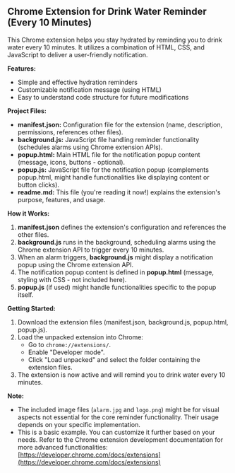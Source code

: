 ## Chrome Extension for Drink Water Reminder (Every 10 Minutes)

This Chrome extension helps you stay hydrated by reminding you to drink water every 10 minutes. It utilizes a combination of HTML, CSS, and JavaScript to deliver a user-friendly notification.

**Features:**

* Simple and effective hydration reminders
* Customizable notification message (using HTML)
* Easy to understand code structure for future modifications

**Project Files:**

* **manifest.json:** Configuration file for the extension (name, description, permissions, references other files).
* **background.js:** JavaScript file handling reminder functionality (schedules alarms using Chrome extension APIs).
* **popup.html:** Main HTML file for the notification popup content (message, icons, buttons - optional).
* **popup.js:** JavaScript file for the notification popup (complements popup.html, might handle functionalities like displaying content or button clicks).
* **readme.md:** This file (you're reading it now!) explains the extension's purpose, features, and usage.

**How it Works:**

1. **manifest.json** defines the extension's configuration and references the other files.
2. **background.js** runs in the background, scheduling alarms using the Chrome extension API to trigger every 10 minutes.
3. When an alarm triggers, **background.js** might display a notification popup using the Chrome extension API.
4. The notification popup content is defined in **popup.html** (message, styling with CSS - not included here).
5. **popup.js** (if used) might handle functionalities specific to the popup itself.

**Getting Started:**

1. Download the extension files (manifest.json, background.js, popup.html, popup.js).
2. Load the unpacked extension into Chrome:
    * Go to `chrome://extensions/`.
    * Enable "Developer mode".
    * Click "Load unpacked" and select the folder containing the extension files.
3. The extension is now active and will remind you to drink water every 10 minutes.

**Note:**

* The included image files (`alarm.jpg` and `logo.png`) might be for visual aspects not essential for the core reminder functionality. Their usage depends on your specific implementation.
* This is a basic example. You can customize it further based on your needs. Refer to the Chrome extension development documentation for more advanced functionalities: [https://developer.chrome.com/docs/extensions](https://developer.chrome.com/docs/extensions)
